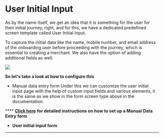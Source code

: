 # User Initial Input

As by the name itself, we get an idea that it is something for the user for their initial journey, right, and for this, we have a dedicated predefined screen template called User Initial Input.

To capture the initial data like the name, mobile number, and email address of the onboarding user before proceeding with the journey, which is essential to creating a merchant. We also have the option of adding additional fields as well.

![](https://lh5.googleusercontent.com/36Pe2mrQXQt5BzhnoP3lrgI4cFweCsFdAKSVjdsFNZcF4fajSKlgzmQW3e57pbSWF5vIN5QdoBHJHNqZjOYXHkWxpnka6o1Ubd05IrhWJ8qAmfmOco6vt7KA2\_aWo5NHxsxKlxCevGJ1YUrgDQ)

**So let's take a look at how to configure this**

* Manual data entry form Under this we can customize the user initial input page with the help of custom input fields and various elements, it is the same as we show in the form screen type above in the documentation.

&#x20;      ****       [**Click here**](https://docs.google.com/document/d/1egE2H6mdHDG9U\_dxbdzof24BwOngdxFWIFPyAv0yA-c/edit#heading=h.9uai8mwzkg4a) **for detailed instructions on how to set up a Manual Data Entry form**

* **User initial input form**

****
